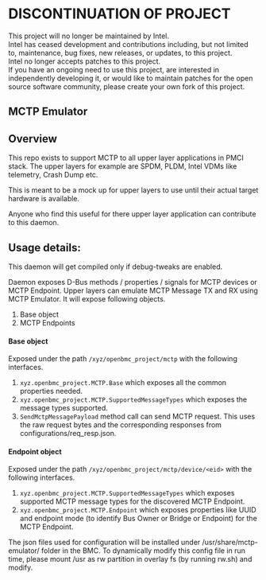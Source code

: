 # DISCONTINUATION OF PROJECT #  
This project will no longer be maintained by Intel.  
Intel has ceased development and contributions including, but not limited to, maintenance, bug fixes, new releases, or updates, to this project.  
Intel no longer accepts patches to this project.  
 If you have an ongoing need to use this project, are interested in independently developing it, or would like to maintain patches for the open source software community, please create your own fork of this project.  
## MCTP Emulator

## Overview
This repo exists to support MCTP to all upper layer applications in PMCI stack.
The upper layers for example are SPDM, PLDM, Intel VDMs like telemetry,
Crash Dump etc.

This is meant to be a mock up for upper layers to use until their
actual target hardware is available.

Anyone who find this useful for there upper layer application can
contribute to this daemon.

## Usage details:
This daemon will get compiled only if debug-tweaks are enabled.

Daemon exposes D-Bus methods / properties / signals for MCTP devices or MCTP
Endpoint. Upper layers can emulate MCTP Message TX and RX using MCTP Emulator.
It will expose following objects.
1. Base object
2. MCTP Endpoints

#### Base object
Exposed under the path `/xyz/openbmc_project/mctp` with the following
interfaces.
1. `xyz.openbmc_project.MCTP.Base` which exposes all the common properties
needed.
2. `xyz.openbmc_project.MCTP.SupportedMessageTypes` which exposes the message
types supported.
3. `SendMctpMessagePayload` method call can send MCTP request. This uses the
raw request bytes and the corresponding responses from
configurations/req_resp.json.

#### Endpoint object
Exposed under the path `/xyz/openbmc_project/mctp/device/<eid>` with the
following interfaces.
1. `xyz.openbmc_project.MCTP.SupportedMessageTypes` which exposes supported MCTP
message types for the discovered MCTP Endpoint.
2. `xyz.openbmc_project.MCTP.Endpoint` which exposes properties like UUID and
endpoint mode (to identify Bus Owner or Bridge or Endpoint) for the MCTP
Endpoint.

The json files used for configuration will be installed under
/usr/share/mctp-emulator/ folder in the BMC. To dynamically modify this config
file in run time, please mount /usr as rw partition in overlay fs
(by running rw.sh) and modify.
